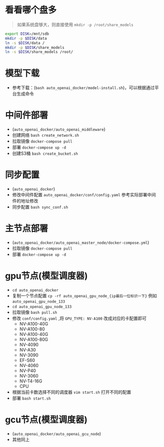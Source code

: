 # 看看哪个盘多
> 如果系统盘够大，则直接使用 `mkdir -p /root/share_models`
```bash
export DISK=/mnt/sdb
mkdir -p $DISK/data
ln -s $DISK/data /
mkdir -p $DISK/share_models
ln -s $DISK/share_models /root/ 
```

# 模型下载
- 参考下载：(`bash auto_openai_docker/model-install.sh`)，可以根据通过平台生成命令


# 中间件部署
- (`auto_openai_docker/auto_openai_middleware`)
- 创建网络 `bash create_network.sh`
- 拉取镜像 `docker-compose pull`
- 部署 `docker-compose up -d`
- 创建S3桶 `bash create_bucket.sh`

# 同步配置
- (`auto_openai_docker`)
- 修改中间件配置 `auto_openai_docker/conf/config.yaml` 参考实际部署中间件的地址修改
- 同步配置 `bash sync_conf.sh`

# 主节点部署
- (`auto_openai_docker/auto_openai_master_node/docker-compose.yml`)
- 拉取镜像 `docker-compose pull`
- 部署 `docker-compose up -d`

# gpu节点(模型调度器)
- `cd auto_openai_docker`
- 复制一个节点配置 `cp -rf auto_openai_gpu_node_{ip最后一位标识一下}` 例如 `auto_openai_gpu_node_133`
- `cd auto_openai_gpu_node_133`
- 拉取镜像 `bash pull.sh`
- 修改 `conf/config.yaml` ,将 `GPU_TYPE: NV-A100` 改成对应的卡配置即可
    - NV-A100-40G
    - NV-A100-80
    - NV-A100-40G
    - NV-A100-80G
    - NV-4090
    - NV-A30
    - NV-3090
    - EF-S60
    - NV-4060
    - NV-P40
    - NV-3060
    - NV-T4-16G
    - CPU
- 根据当前卡数选择不同的调度器 `vim start.sh` 打开不同的配置
- 部署 `bash start.sh`

# gcu节点(模型调度器)
- (`auto_openai_docker/auto_openai_gcu_node`)
- 其他同上
